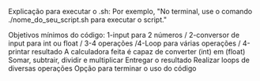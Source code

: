 Explicação para executar o .sh: Por exemplo, "No terminal, use o comando ./nome_do_seu_script.sh para executar o script."

Objetivos mínimos do código:
1-input para 2 números / 2-conversor de input para int ou float / 3-4 operações /4-Loop para várias operações  / 4-printar resultado
A calculadora feita é capaz de converter (int) em (float)
Somar, subtrair, dividir e multiplicar
Entregar o resultado
Realizar loops de diversas operações
Opção para terminar o uso do código
